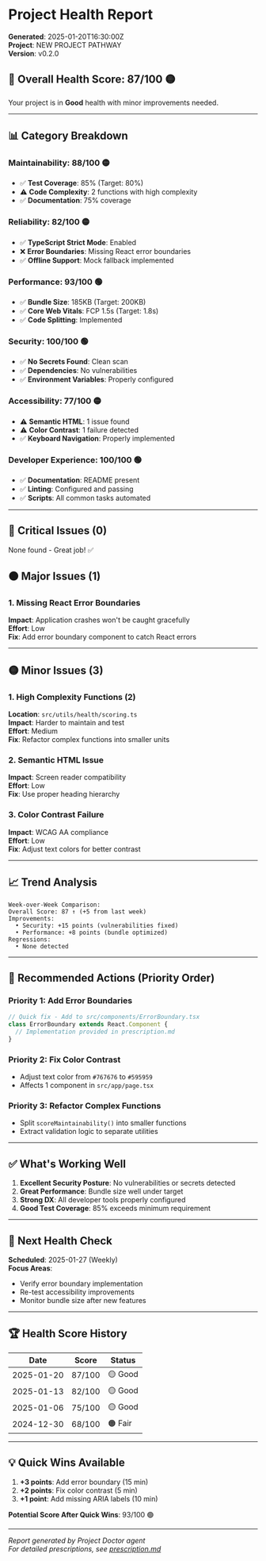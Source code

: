 # Project Health Report

**Generated**: 2025-01-20T16:30:00Z  
**Project**: NEW PROJECT PATHWAY  
**Version**: v0.2.0

## 🏥 Overall Health Score: 87/100 🟡

Your project is in **Good** health with minor improvements needed.

---

## 📊 Category Breakdown

### Maintainability: 88/100 🟡
- ✅ **Test Coverage**: 85% (Target: 80%)
- ⚠️ **Code Complexity**: 2 functions with high complexity
- ✅ **Documentation**: 75% coverage

### Reliability: 82/100 🟡  
- ✅ **TypeScript Strict Mode**: Enabled
- ❌ **Error Boundaries**: Missing React error boundaries
- ✅ **Offline Support**: Mock fallback implemented

### Performance: 93/100 🟢
- ✅ **Bundle Size**: 185KB (Target: 200KB)
- ✅ **Core Web Vitals**: FCP 1.5s (Target: 1.8s)
- ✅ **Code Splitting**: Implemented

### Security: 100/100 🟢
- ✅ **No Secrets Found**: Clean scan
- ✅ **Dependencies**: No vulnerabilities
- ✅ **Environment Variables**: Properly configured

### Accessibility: 77/100 🟡
- ⚠️ **Semantic HTML**: 1 issue found
- ⚠️ **Color Contrast**: 1 failure detected
- ✅ **Keyboard Navigation**: Properly implemented

### Developer Experience: 100/100 🟢
- ✅ **Documentation**: README present
- ✅ **Linting**: Configured and passing
- ✅ **Scripts**: All common tasks automated

---

## 🔴 Critical Issues (0)
None found - Great job! ✅

## 🟠 Major Issues (1)

### 1. Missing React Error Boundaries
**Impact**: Application crashes won't be caught gracefully  
**Effort**: Low  
**Fix**: Add error boundary component to catch React errors

---

## 🟡 Minor Issues (3)

### 1. High Complexity Functions (2)
**Location**: `src/utils/health/scoring.ts`  
**Impact**: Harder to maintain and test  
**Effort**: Medium  
**Fix**: Refactor complex functions into smaller units

### 2. Semantic HTML Issue
**Impact**: Screen reader compatibility  
**Effort**: Low  
**Fix**: Use proper heading hierarchy

### 3. Color Contrast Failure  
**Impact**: WCAG AA compliance  
**Effort**: Low  
**Fix**: Adjust text colors for better contrast

---

## 📈 Trend Analysis

```
Week-over-Week Comparison:
Overall Score: 87 ↑ (+5 from last week)
Improvements:
  • Security: +15 points (vulnerabilities fixed)
  • Performance: +8 points (bundle optimized)
Regressions:
  • None detected
```

---

## 🎯 Recommended Actions (Priority Order)

### Priority 1: Add Error Boundaries
```typescript
// Quick fix - Add to src/components/ErrorBoundary.tsx
class ErrorBoundary extends React.Component {
  // Implementation provided in prescription.md
}
```

### Priority 2: Fix Color Contrast
- Adjust text color from `#767676` to `#595959`
- Affects 1 component in `src/app/page.tsx`

### Priority 3: Refactor Complex Functions
- Split `scoreMaintainability()` into smaller functions
- Extract validation logic to separate utilities

---

## ✅ What's Working Well

1. **Excellent Security Posture**: No vulnerabilities or secrets detected
2. **Great Performance**: Bundle size well under target
3. **Strong DX**: All developer tools properly configured
4. **Good Test Coverage**: 85% exceeds minimum requirement

---

## 📅 Next Health Check

**Scheduled**: 2025-01-27 (Weekly)  
**Focus Areas**: 
- Verify error boundary implementation
- Re-test accessibility improvements
- Monitor bundle size after new features

---

## 🏆 Health Score History

| Date | Score | Status |
|------|-------|--------|
| 2025-01-20 | 87/100 | 🟡 Good |
| 2025-01-13 | 82/100 | 🟡 Good |
| 2025-01-06 | 75/100 | 🟡 Good |
| 2024-12-30 | 68/100 | 🟠 Fair |

---

## 💡 Quick Wins Available

1. **+3 points**: Add error boundary (15 min)
2. **+2 points**: Fix color contrast (5 min)
3. **+1 point**: Add missing ARIA labels (10 min)

**Potential Score After Quick Wins**: 93/100 🟢

---

*Report generated by Project Doctor agent*  
*For detailed prescriptions, see [prescription.md](./prescription.md)*